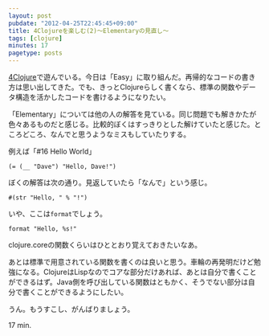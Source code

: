```yaml
---
layout: post
pubdate: "2012-04-25T22:45:45+09:00"
title: 4Clojureを楽しむ(2)〜Elementaryの見直し〜
tags: [clojure]
minutes: 17
pagetype: posts
---
```

[4Clojure](https://wwww.4clojure.com/)で遊んでいる。今日は「Easy」に取り組んだ。再帰的なコードの書き方は思い出してきた。でも、きっとClojureらしく書くなら、標準の関数やデータ構造を活かしたコードを書けるようになりたい。

「Elementary」については他の人の解答を見ている。同じ問題でも解きかたが色々あるものだと感じる。比較的ぼくはすっきりとした解けていたと感じた。ところどころ、なんでと思うようなミスもしていたりする。

例えば「#16 Hello World」

    (= (__ "Dave") "Hello, Dave!")

ぼくの解答は次の通り。見返していたら「なんで」という感じ。

    #(str "Hello, " % "!")

いや、ここは`format`でしょう。

    format "Hello, %s!"

clojure.coreの関数くらいはひととおり覚えておきたいなあ。

あとは標準で用意されている関数を書くのは良いと思う。車輪の再発明だけど勉強になる。ClojureはLispなのでコアな部分だけあれば、あとは自分で書くことができるはず。Java側を呼び出している関数はともかく、そうでない部分は自分で書くことができるようにしたい。

うん。もうすこし、がんばりましょう。

17 min.
